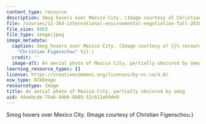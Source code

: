 ```yaml
---
content_type: resource
description: Smog hovers over Mexico City. (Image courtesy of Christian Figenschou.)
file: /courses/11-364-international-environmental-negotiation-fall-2010/44aebcde75e644bb808552cb11e69de9_11-364f10-th.jpg
file_size: 9363
file_type: image/jpeg
image_metadata:
  caption: Smog hovers over Mexico City. (Image courtesy of {{% resource_link "77465582-3f65-413e-b376-ad9df8e2017c"
    "Christian Figenschou" %}}.)
  credit: ''
  image-alt: An aerial photo of Mexico City, partially obscured by smog.
learning_resource_types: []
license: https://creativecommons.org/licenses/by-nc-sa/4.0/
ocw_type: OCWImage
resourcetype: Image
title: An aerial photo of Mexico City, partially obscured by smog
uid: 44aebcde-75e6-44bb-8085-52cb11e69de9
---
```

Smog hovers over Mexico City. (Image courtesy of Christian Figenschou.)